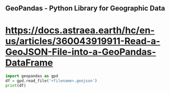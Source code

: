 ## GeoPandas - Python Library for Geographic Data


# https://docs.astraea.earth/hc/en-us/articles/360043919911-Read-a-GeoJSON-File-into-a-GeoPandas-DataFrame
```python
import geopandas as gpd
df = gpd.read_file('<filename>.geojson')
print(df)
```


